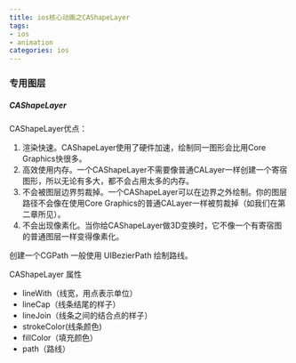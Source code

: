 ```yaml
---
title: ios核心动画之CAShapeLayer
tags: 
- ios
- animation
categories: ios
---
```

### 专用图层
##### CAShapeLayer

CAShapeLayer优点：

1. 渲染快速。CAShapeLayer使用了硬件加速，绘制同一图形会比用Core Graphics快很多。
2. 高效使用内存。一个CAShapeLayer不需要像普通CALayer一样创建一个寄宿图形，所以无论有多大，都不会占用太多的内存。
3. 不会被图层边界剪裁掉。一个CAShapeLayer可以在边界之外绘制。你的图层路径不会像在使用Core Graphics的普通CALayer一样被剪裁掉（如我们在第二章所见）。
4. 不会出现像素化。当你给CAShapeLayer做3D变换时，它不像一个有寄宿图的普通图层一样变得像素化。

创建一个CGPath 一般使用 UIBezierPath 绘制路线。

CAShapeLayer 属性

* lineWith（线宽，用点表示单位）
* lineCap（线条结尾的样子）
* lineJoin（线条之间的结合点的样子）
* strokeColor(线条颜色)
* fillColor（填充颜色）
* path（路线）

